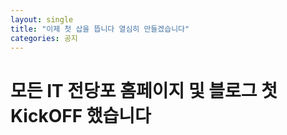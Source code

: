 ```yaml
---
layout: single
title: "이제 첫 삽을 뜹니다 열심히 만들겠습니다"
categories: 공지
---
```


# 모든 IT 전당포 홈페이지 및 블로그 첫 KickOFF 했습니다

